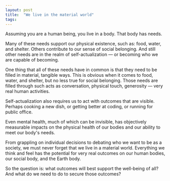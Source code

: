 ```yaml
---
layout: post
title:  "We live in the material world"
tags: 
---
```


Assuming you are a human being, you live in a body. That body has needs.

Many of these needs support our physical existence, such as: food, water, and shelter. Others contribute to our sense of social belonging. And still other needs are in the realm of self-actualization — or becoming who we are capable of becoming.

One thing that all of these needs have in common is that they need to be filled in material, tangible ways. This is obvious when it comes to food, water, and shelter, but no less true for social belonging. Those needs are filled through such acts as conversation, physical touch, generosity — very real human activities.

Self-actualization also requires us to act with outcomes that are visible. Perhaps cooking a new dish, or getting better at coding, or running for public office.

Even mental health, much of which can be invisible, has objectively measurable impacts on the physical health of our bodies and our ability to meet our body's needs.

From grappling on individual decisions to debating who we want to be as a society, we must never forget that we live in a material world. Everything we think and feel has the potential for very real outcomes on our human bodies, our social body, and the Earth body. 

So the question is: what outcomes will best support the well-being of all? And what do we need to do to secure those outcomes?